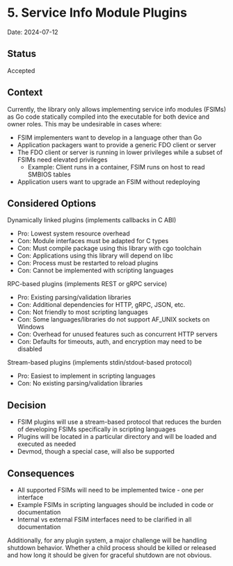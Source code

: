 # 5. Service Info Module Plugins

Date: 2024-07-12

## Status

Accepted

## Context

Currently, the library only allows implementing service info modules (FSIMs) as Go code statically compiled into the executable for both device and owner roles. This may be undesirable in cases where:

- FSIM implementers want to develop in a language other than Go
- Application packagers want to provide a generic FDO client or server
- The FDO client or server is running in lower privileges while a subset of FSIMs need elevated privileges
  - Example: Client runs in a container, FSIM runs on host to read SMBIOS tables
- Application users want to upgrade an FSIM without redeploying

## Considered Options

Dynamically linked plugins (implements callbacks in C ABI)

- Pro: Lowest system resource overhead
- Con: Module interfaces must be adapted for C types
- Con: Must compile package using this library with cgo toolchain
- Con: Applications using this library will depend on libc
- Con: Process must be restarted to reload plugins
- Con: Cannot be implemented with scripting languages

RPC-based plugins (implements REST or gRPC service)

- Pro: Existing parsing/validation libraries
- Con: Additional dependencies for HTTP, gRPC, JSON, etc.
- Con: Not friendly to most scripting languages
- Con: Some languages/libraries do not support AF_UNIX sockets on Windows
- Con: Overhead for unused features such as concurrent HTTP servers
- Con: Defaults for timeouts, auth, and encryption may need to be disabled

Stream-based plugins (implements stdin/stdout-based protocol)

- Pro: Easiest to implement in scripting languages
- Con: No existing parsing/validation libraries

## Decision

- FSIM plugins will use a stream-based protocol that reduces the burden of developing FSIMs specifically in scripting languages
- Plugins will be located in a particular directory and will be loaded and executed as needed
- Devmod, though a special case, will also be supported

## Consequences

- All supported FSIMs will need to be implemented twice - one per interface
- Example FSIMs in scripting languages should be included in code or documentation
- Internal vs external FSIM interfaces need to be clarified in all documentation

Additionally, for any plugin system, a major challenge will be handling shutdown behavior. Whether a child process should be killed or released and how long it should be given for graceful shutdown are not obvious.
